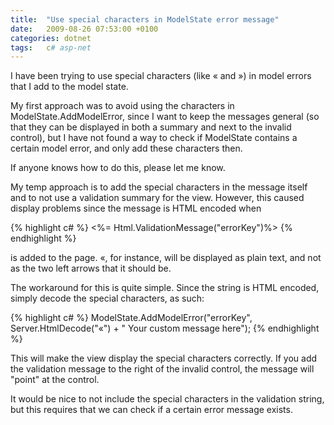 ```yaml
---
title:  "Use special characters in ModelState error message"
date:   2009-08-26 07:53:00 +0100
categories: dotnet
tags: 	c# asp-net
---
```



I have been trying to use special characters (like &laquo; and &raquo;) in model
errors that I add to the model state.

My first approach was to avoid using the characters in ModelState.AddModelError,
since I want to keep the messages general (so that they can be displayed in both
a summary and next to the invalid control), but I have not found a way to check
if ModelState contains a certain model error, and only add these characters then.

If anyone knows how to do this, please let me know.

My temp approach is to add the special characters in the message itself and to not
use a validation summary for the view. However, this caused display problems since
the message is HTML encoded when

{% highlight c# %}
<%= Html.ValidationMessage("errorKey")%>
{% endhighlight %}

is added to the page. &laquo;, for instance, will be displayed as plain text, and
not as the two left arrows that it should be.

The workaround for this is quite simple. Since the string is HTML encoded, simply
decode the special characters, as such:

{% highlight c# %}
ModelState.AddModelError("errorKey", Server.HtmlDecode("&laquo;") + " Your custom message here");
{% endhighlight %}

This will make the view display the special characters correctly. If you add the
validation message to the right of the invalid control, the message will "point"
at the control.

It would be nice to not include the special characters in the validation string,
but this requires that we can check if a certain error message exists.